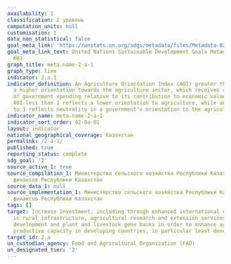 ```yaml
---
availability: 1
classification: 2 уровень
computation_units: null
customisation: 1
data_non_statistical: false
goal_meta_link: 'https://unstats.un.org/sdgs/metadata/files/Metadata-02-0A-01.pdf '
goal_meta_link_text: United Nations Sustainable Development Goals Metadata (PDF 223
  KB)
graph_title: meta.name-2-a-1
graph_type: line
indicator: 2.a.1
indicator_definition: An Agriculture Orientation Index (AOI) greater than 1 reflects
  a higher orientation towards the agriculture sector, which receives a higher share
  of government spending relative to its contribution to economic value-added. An
  AOI less than 1 reflects a lower orientation to agriculture, while an AOI equal
  to 1 reflects neutrality in a government’s orientation to the agriculture sector.
indicator_name: meta.name-2-a-1
indicator_sort_order: 02-0a-01
layout: indicator
national_geographical_coverage: Казахстан
permalink: /2-a-1/
published: true
reporting_status: complete
sdg_goal: '2'
source_active_1: true
source_compilation_1: Министерство сельского хозяйства Республики Казахстан, Министерство
  финансов Республики Казахстан
source_data_1: null
source_implementation_1: Министерство сельского хозяйства Республики Казахстан, Министерство
  финансов Республики Казахстан
tags: []
target: Increase investment, including through enhanced international cooperation,
  in rural infrastructure, agricultural research and extension services, technology
  development and plant and livestock gene banks in order to enhance agricultural
  productive capacity in developing countries, in particular least developed countries
target_id: 2.a
un_custodian_agency: Food and Agricultural Organization (FAO)
un_designated_tier: '2'
---
```

